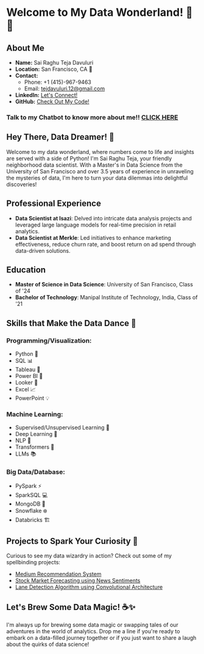 # Welcome to My Data Wonderland! 🎩✨

## About Me
- **Name:** Sai Raghu Teja Davuluri
- **Location:** San Francisco, CA 🌉
- **Contact:** 
  - Phone: +1 (415)-967-9463 
  - Email: tejdavuluri.12@gmail.com
- **LinkedIn:** [Let's Connect!](linkedin.com/in/sai-raghu-teja-davuluri)
- **GitHub:** [Check Out My Code!](github.com/yourgithubusername)

### Talk to my Chatbot to know more about me!! [CLICK HERE](https://tejadavuluri.streamlit.app/)

## Hey There, Data Dreamer! 👋
Welcome to my data wonderland, where numbers come to life and insights are served with a side of Python! I'm Sai Raghu Teja, your friendly neighborhood data scientist. With a Master's in Data Science from the University of San Francisco and over 3.5 years of experience in unraveling the mysteries of data, I'm here to turn your data dilemmas into delightful discoveries!

## Professional Experience
- **Data Scientist at Isazi**: Delved into intricate data analysis projects and leveraged large language models for real-time precision in retail analytics.
- **Data Scientist at Merkle**: Led initiatives to enhance marketing effectiveness, reduce churn rate, and boost return on ad spend through data-driven solutions.

## Education
- **Master of Science in Data Science**: University of San Francisco, Class of '24
- **Bachelor of Technology**: Manipal Institute of Technology, India, Class of '21

## Skills that Make the Data Dance 💃
### Programming/Visualization:
- Python 🐍
- SQL 📊
- Tableau 🎨
- Power BI 💼
- Looker 👀
- Excel 📈
- PowerPoint 💡

### Machine Learning:
- Supervised/Unsupervised Learning 🧠
- Deep Learning 🤖
- NLP 📝
- Transformers 🤖
- LLMs 📚

### Big Data/Database:
- PySpark ⚡
- SparkSQL 💻
- MongoDB 🌱
- Snowflake ❄️
- Databricks 🏗️

## Projects to Spark Your Curiosity 🌟
Curious to see my data wizardry in action? Check out some of my spellbinding projects:
- [Medium Recommendation System](link-to-project)
- [Stock Market Forecasting using News Sentiments](link-to-project)
- [Lane Detection Algorithm using Convolutional Architecture](link-to-project)

## Let's Brew Some Data Magic! ☕✨
I'm always up for brewing some data magic or swapping tales of our adventures in the world of analytics. Drop me a line if you're ready to embark on a data-filled journey together or if you just want to share a laugh about the quirks of data science!



<!--
**Codewithtej/codewithtej** is a ✨ _special_ ✨ repository because its `README.md` (this file) appears on your GitHub profile.

Here are some ideas to get you started:

- 🔭 I’m currently working on ...
- 🌱 I’m currently learning ...
- 👯 I’m looking to collaborate on ...
- 🤔 I’m looking for help with ...
- 💬 Ask me about ...
- 📫 How to reach me: ...
- 😄 Pronouns: ...
- ⚡ Fun fact: ...
-->
